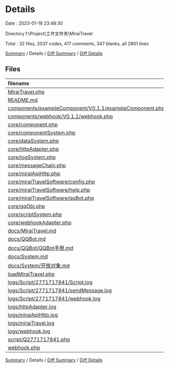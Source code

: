 # Details

Date : 2023-01-18 23:48:30

Directory f:\\Project\\工作文件夹\\MiraiTravel

Total : 32 files,  2037 codes, 417 comments, 347 blanks, all 2801 lines

[Summary](results.md) / Details / [Diff Summary](diff.md) / [Diff Details](diff-details.md)

## Files
| filename | language | code | comment | blank | total |
| :--- | :--- | ---: | ---: | ---: | ---: |
| [MiraiTravel.php](/MiraiTravel.php) | PHP | 206 | 11 | 27 | 244 |
| [README.md](/README.md) | Markdown | 38 | 0 | 13 | 51 |
| [components/exampleComponent/V0.1.1/exampleComponent.php](/components/exampleComponent/V0.1.1/exampleComponent.php) | PHP | 24 | 3 | 9 | 36 |
| [components/webhook/V0.1.1/webhook.php](/components/webhook/V0.1.1/webhook.php) | PHP | 5 | 5 | 5 | 15 |
| [core/component.php](/core/component.php) | PHP | 36 | 19 | 19 | 74 |
| [core/componentSystem.php](/core/componentSystem.php) | PHP | 35 | 6 | 9 | 50 |
| [core/dataSystem.php](/core/dataSystem.php) | PHP | 109 | 25 | 12 | 146 |
| [core/httpAdapter.php](/core/httpAdapter.php) | PHP | 92 | 10 | 11 | 113 |
| [core/logSystem.php](/core/logSystem.php) | PHP | 106 | 27 | 9 | 142 |
| [core/messageChain.php](/core/messageChain.php) | PHP | 80 | 36 | 16 | 132 |
| [core/miraiApiHttp.php](/core/miraiApiHttp.php) | PHP | 139 | 107 | 30 | 276 |
| [core/miraiTravelSoftware/config.php](/core/miraiTravelSoftware/config.php) | PHP | 104 | 3 | 10 | 117 |
| [core/miraiTravelSoftware/help.php](/core/miraiTravelSoftware/help.php) | PHP | 22 | 3 | 7 | 32 |
| [core/miraiTravelSoftware/qqBot.php](/core/miraiTravelSoftware/qqBot.php) | PHP | 95 | 3 | 9 | 107 |
| [core/qqObj.php](/core/qqObj.php) | PHP | 243 | 104 | 39 | 386 |
| [core/scriptSystem.php](/core/scriptSystem.php) | PHP | 38 | 13 | 8 | 59 |
| [core/webhookAdapter.php](/core/webhookAdapter.php) | PHP | 32 | 17 | 9 | 58 |
| [docs/MiraiTravel.md](/docs/MiraiTravel.md) | Markdown | 24 | 0 | 11 | 35 |
| [docs/QQBot.md](/docs/QQBot.md) | Markdown | 50 | 0 | 14 | 64 |
| [docs/QQBot/QQBot手册.md](/docs/QQBot/QQBot%E6%89%8B%E5%86%8C.md) | Markdown | 47 | 0 | 15 | 62 |
| [docs/System.md](/docs/System.md) | Markdown | 8 | 0 | 4 | 12 |
| [docs/System/开放对象.md](/docs/System/%E5%BC%80%E6%94%BE%E5%AF%B9%E8%B1%A1.md) | Markdown | 3 | 0 | 5 | 8 |
| [loadMiraiTravel.php](/loadMiraiTravel.php) | PHP | 11 | 3 | 4 | 18 |
| [logs/Script/2771717841/Script.log](/logs/Script/2771717841/Script.log) | Log | 91 | 0 | 0 | 91 |
| [logs/Script/2771717841/sendMessage.log](/logs/Script/2771717841/sendMessage.log) | Log | 27 | 0 | 26 | 53 |
| [logs/Script/2771717841/webhook.log](/logs/Script/2771717841/webhook.log) | Log | 49 | 0 | 0 | 49 |
| [logs/httpAdapter.log](/logs/httpAdapter.log) | Log | 72 | 0 | 0 | 72 |
| [logs/miraiApiHttp.log](/logs/miraiApiHttp.log) | Log | 52 | 0 | 0 | 52 |
| [logs/miraiTravel.log](/logs/miraiTravel.log) | Log | 2 | 0 | 0 | 2 |
| [logs/webhook.log](/logs/webhook.log) | Log | 48 | 0 | 0 | 48 |
| [script/Q2771717841.php](/script/Q2771717841.php) | PHP | 130 | 16 | 14 | 160 |
| [webhook.php](/webhook.php) | PHP | 19 | 6 | 12 | 37 |

[Summary](results.md) / Details / [Diff Summary](diff.md) / [Diff Details](diff-details.md)